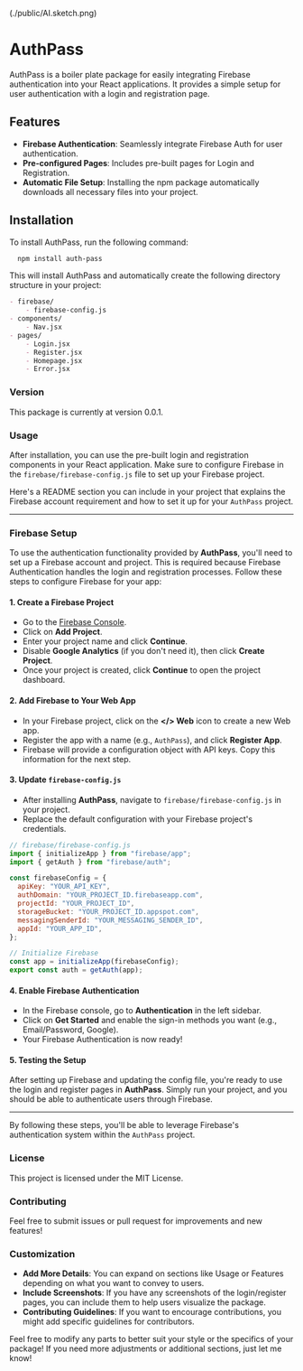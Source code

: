 (./public/AI.sketch.png)
# AuthPass

AuthPass is a boiler plate package for easily integrating Firebase authentication into your React applications. It provides a simple setup for user authentication with a login and registration page.

## Features

- **Firebase Authentication**: Seamlessly integrate Firebase Auth for user authentication.
- **Pre-configured Pages**: Includes pre-built pages for Login and Registration.
- **Automatic File Setup**: Installing the npm package automatically downloads all necessary files into your project.

## Installation

  To install AuthPass, run the following command:
  ```bash
    npm install auth-pass
  ```
This will install AuthPass and automatically create the following directory structure in your project:

```markdown
- firebase/
    - firebase-config.js
- components/
    - Nav.jsx
- pages/
    - Login.jsx
    - Register.jsx
    - Homepage.jsx
    - Error.jsx
```

### Version
This package is currently at version 0.0.1.

### Usage
After installation, you can use the pre-built login and registration components in your React application. Make sure to configure Firebase in the 
`firebase/firebase-config.js` file to set up your Firebase project. 

Here's a README section you can include in your project that explains the Firebase account requirement and how to set it up for your `AuthPass` project.

---

### Firebase Setup

To use the authentication functionality provided by **AuthPass**, you'll need to set up a Firebase account and project. This is required because Firebase Authentication handles the login and registration processes. Follow these steps to configure Firebase for your app:

#### 1. Create a Firebase Project
- Go to the [Firebase Console](https://console.firebase.google.com/).
- Click on **Add Project**.
- Enter your project name and click **Continue**.
- Disable **Google Analytics** (if you don't need it), then click **Create Project**.
- Once your project is created, click **Continue** to open the project dashboard.

#### 2. Add Firebase to Your Web App
- In your Firebase project, click on the **</> Web** icon to create a new Web app.
- Register the app with a name (e.g., `AuthPass`), and click **Register App**.
- Firebase will provide a configuration object with API keys. Copy this information for the next step.

#### 3. Update `firebase-config.js`
- After installing **AuthPass**, navigate to `firebase/firebase-config.js` in your project.
- Replace the default configuration with your Firebase project's credentials.

```jsx
// firebase/firebase-config.js
import { initializeApp } from "firebase/app";
import { getAuth } from "firebase/auth";

const firebaseConfig = {
  apiKey: "YOUR_API_KEY",
  authDomain: "YOUR_PROJECT_ID.firebaseapp.com",
  projectId: "YOUR_PROJECT_ID",
  storageBucket: "YOUR_PROJECT_ID.appspot.com",
  messagingSenderId: "YOUR_MESSAGING_SENDER_ID",
  appId: "YOUR_APP_ID",
};

// Initialize Firebase
const app = initializeApp(firebaseConfig);
export const auth = getAuth(app);
```

#### 4. Enable Firebase Authentication
- In the Firebase console, go to **Authentication** in the left sidebar.
- Click on **Get Started** and enable the sign-in methods you want (e.g., Email/Password, Google).
- Your Firebase Authentication is now ready!

#### 5. Testing the Setup
After setting up Firebase and updating the config file, you're ready to use the login and register pages in **AuthPass**. Simply run your project, and you should be able to authenticate users through Firebase.

---

By following these steps, you'll be able to leverage Firebase's authentication system within the `AuthPass` project.

### License 
This project is licensed under the MIT License.

### Contributing
Feel free to submit issues or pull request for improvements and new features!


### Customization

- **Add More Details**: You can expand on sections like Usage or Features depending on what you want to convey to users.
- **Include Screenshots**: If you have any screenshots of the login/register pages, you can include them to help users visualize the package.
- **Contributing Guidelines**: If you want to encourage contributions, you might add specific guidelines for contributors.

Feel free to modify any parts to better suit your style or the specifics of your package! If you need more adjustments or additional sections, just let me know!





